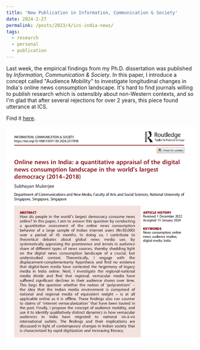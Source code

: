```yaml
---
title: 'New Publication in Information, Communication & Society'
date: 2024-2-27
permalink: /posts/2023/4/ics-india-news/
tags:
  - research
  - personal
  - publication
---
```


Last week, the empirical findings from my Ph.D. dissertation was published by *Information, Communication & Society*. In this paper, I introduce a concept called "Audience Mobility" to investigate longitudinal changes in India's online news consumption landscape. It's hard to find journals willing to publish research which is ostensibly about non-Western contexts, and so I'm glad that after several rejections for over 2 years, this piece found utterance at ICS.

Find it [here](https://www.tandfonline.com/doi/full/10.1080/1369118X.2024.2317898).

![ics metrics screengrab](/assets/images/ics-india.png)